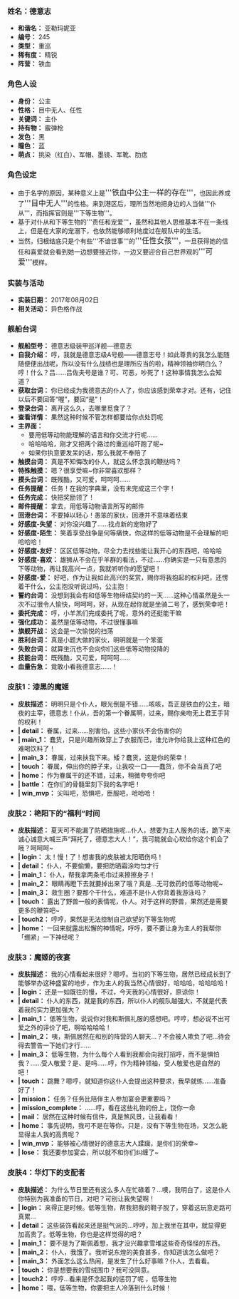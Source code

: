 ### 姓名：德意志
* **和谐名：** 亚勒玛妮亚
* **编号：** 245
* **类型：** 重巡
* **稀有度：** 精锐
* **阵营：** 铁血


### 角色人设
* **身份：** 公主
* **性格：** 目中无人、任性
* **关键词：** 主仆
* **持有物：** 霰弹枪
* **发色：** 黑
* **瞳色：** 蓝
* **萌点：** 挑染（红白）、军帽、墨镜、军靴、肋痣


### 角色设定
* 由于名字的原因，某种意义上是<big>'''铁血中公主一样的存在'''</big>，也因此养成了<big>'''目中无人'''</big>的性格。来到港区后，理所当然地把身边的人当做'''仆从'''，而指挥官则是'''下等生物'''。
* 基于对仆从和下等生物的'''责任和宠爱'''，虽然和其他人思维基本不在一条线上，但是在大家的宠溺下，也依然能够顺利地度过在舰队中的生活。
* 当然，归根结底只是个有些'''不谙世事'''的<big>'''任性女孩'''</big>，一旦获得她的信任和喜爱就会看到她一边想要接近你，一边又要迎合自己世界观的<big>'''可爱'''</big>模样。


### 实装与活动
* **实装日期：** 2017年08月02日
* **相关活动：** 异色格作战


### 舰船台词
* **舰船型号：** 德意志级装甲巡洋舰—德意志
* **自我介绍：** 哼，我就是德意志级A号舰——德意志号！如此尊贵的我怎么能随随便便出战呢，所以没有什么战绩也是理所应当的啦，精神领袖你明白么？哼！什么？吕……吕佐夫号是谁？可、可恶，吵死了！这种事情我怎么会知道？
* **获取台词：** 你已经成为我德意志的仆人了，你应该感到荣幸才对。还有，记住以后不要回答“喔”，要回“是”！
* **登录台词：** 离开这么久，去哪里觅食了？
* **查看详情：** 果然这种时候不管怎样都要给你点处罚呢
* **主界面：**
  * 要用低等动物能理解的语言和你交流才行呢……
  * 哈哈哈哈，刚才又把两个路过的重巡给吓跑了呢~
  * 如果你执意要发呆的话，那么我就不奉陪了
* **触摸台词：** 真是不知悔改的仆人，就这么怀念我的鞭挞吗？
* **特殊触摸：** 嗯？很享受嘛~你非常喜欢那样？
* **摸头台词：** 既残酷，又可爱，呵呵呵……
* **任务提醒：** 任务！在我的字典里，没有未完成这三个字！
* **任务完成：** 快把奖励领了！
* **邮件提醒：** 拿去，用低等动物语言所写的邮件
* **回港台词：** 不要掉以轻心！愚笨的家伙，回港并不意味着结束
* **好感度-失望：** 对你没兴趣了……找点新的宠物好了
* **好感度-陌生：** 笑着享受战争是何等痛快，你这样的低等动物是不会理解的吧哈哈哈！
* **好感度-友好：** 区区低等动物，尽全力去找些能让我开心的东西吧，哈哈哈
* **好感度-喜欢：** 雄狮从不会在乎羊群的看法，不过……你确实是一只有意思的下等动物，再让我高兴一点，我就听听你的愿望吧！
* **好感度-爱：** 好吧，作为让我如此高兴的奖赏，赐你将我抱起的权利吧，还愣着干什么，公主抱没听说过吗，公主抱！
* **誓约台词：** 没想到我会有和低等生物缔结契约的一天……这种心情虽然是头一次不过很令人愉快，呵呵呵，好，从现在起你就是坐骑二号了，感到荣幸吧！
* **委托完成：** 哼，小羊羔们完成委托了呢，意外的还挺能干嘛
* **强化成功：** 虽然是低等动物，不过很懂事嘛
* **旗舰开战：** 这会是一次愉悦的扫荡
* **胜利台词：** 真是小题大做的家伙，明明就是一个笨蛋
* **失败台词：** 就算坐沉也不会向你们这些低等动物投降的
* **技能台词：** 既残酷，又可爱，呵呵呵……
* **血量告急：** 竟敢小看我德意志……！


### 皮肤1：漆黑的魔姬
* **皮肤描述：** 明明只是个仆人，眼光倒是不错……咳咳，吾正是铁血的公主，暗夜的主宰，德意志！仆从，吾的第一个眷属啊，过来，赐你亲吻无上君王手背的权利！
* **| detail：** 眷属，过来……别害怕，这些小家伙不会伤害你的
* **| main_1：** 蠢货，只是兴趣所致穿上了衣服而已，谁允许你给我上这种红色的难喝饮料了！
* **| main_3：** 眷属，过来扶我下来。矮？蠢货，这是你的荣幸！
* **| touch：** 眷属，伸出你的脖子来，让我咬一口——蠢货，你不会当真了吧
* **| home：** 作为眷属干的还不错，过来，稍微夸夸你吧
* **| battle：** 在你们的骨髓里刻下我的名字吧！
* **| win_mvp：** 尖叫吧，恐惧吧，臣服吧，哈哈哈！


### 皮肤2：艳阳下的“福利”时间
* **皮肤描述：** 夏天可不能漏了防晒措施呢…仆人，想要为主人服务的话，跪下来诚心诚意大喊三声“拜托了，德意志大人！”，我可能就会心软给你这个机会了哦？呵呵呵~
* **| login：** 太！慢！了！想害我的皮肤被太阳晒伤吗！
* **| detail：** 仆人，不要偷懒，要把防晒霜涂均匀才行
* **| main_1：** 仆人，帮我拿两条毛巾过来擦擦身子！
* **| main_2：** 眼睛再瞪下去就要掉出来了哦？真是…无可救药的低等动物呢~
* **| main_3：** 救生圈？要那个干什么，难道不是仆人你背着我游泳吗？
* **| touch：** 露出了野兽一般的表情呢，仆人。对于这样的野兽，果然还是需要更多的鞭笞吧~
* **| touch2：** 哼哼，果然是无法控制自己欲望的下等生物呢
* **| home：** 一回来就露出松懈的神情呢，哼哼，要不要让身为主人的我帮你「绷紧」一下神经呢？


### 皮肤3：魔姬的夜宴
* **皮肤描述：** 我的心情看起来很好？嗯哼。当初的下等生物，居然已经成长到了能够举办这种盛宴的地步，作为主人的我当然心情很好，哈哈哈，哈哈哈哈！
* **| login：** 还是一如既往的慢，不过，今天我的心情很好，原谅你！
* **| detail：** 仆人的东西，就是我的东西，所以仆人的舰队越强大，不就是代表着我的实力更加强大？
* **| main_1：** 低等生物，说说你对我和斯佩礼服的感想吧。哼哼，想必说不出可爱之外的评价了吧，啊哈哈哈哈！
* **| main_2：** 咦，斯佩居然在和别的阵营的人聊天…？不会被人欺负了吧…待会得去警告一下她们才行……
* **| main_3：** 低等生物，为什么每个人看到我都会向我打招呼，而不是惧怕我？……受人敬爱？是、是吗……哼，作为精神领袖，受人敬爱也是自然的吧！
* **| touch：** 跳舞？嗯哼，就知道你这仆人会提出这种要求，我早就练……准备好了！
* **| mission：** 任务？任务比陪伴主人参加宴会更重要吗？
* **| mission_complete：** ……哼，看在这些礼物的份上，饶你一命
* **| mail：** 居然在这种时候有信件，真是煞风景，让我看看！
* **| home：** 事先说明，我可不是在等你，只是，没有下等生物在场，又怎么能显得主人我的高贵呢？
* **| win_mvp：** 能够被心情很好的德意志大人蹂躏，是你们的荣幸~
* **| lose：** 我还要参加宴会，所以就不和你们纠缠了~


### 皮肤4：华灯下的支配者
* **皮肤描述：** 为什么节日里还有这么多人在忙碌着？…噢，我明白了，这是仆人你特别为我准备的节日，对吧？可别让我失望啊！
* **| login：** 来得正是时候。低等生物，帮我把我的鞋子脱了，穿着这玩意走路可真累…
* **| detail：** 这些装饰看起来还是挺气派的…哼哼，加上我坐在其中，就显得更加高贵了。低等生物，你也是这样觉得的吧？
* **| main_1：** 要不是为了斯佩着想，我才没兴趣拿雪堆这些奇奇怪怪的东西。
* **| main_2：** 仆人，我饿了。我听说东煌的美食甚多，你知道该怎么做吧？
* **| main_3：** 外面怎么这么热闹，是发生了什么好事嘛？仆人，去看看。
* **| touch：** 你是想要我的雪绒围巾？我可没同意。
* **| touch2：** 哼哼…看来是怀念起我的惩罚了呢 ，低等生物
* **| home：** 喂，低等生物，你要把主人冷落到什么时候！
